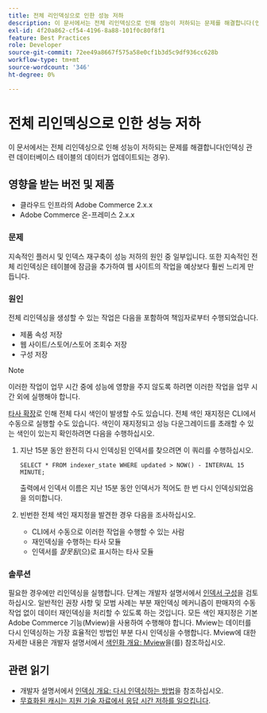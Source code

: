 ```yaml
---
title: 전체 리인덱싱으로 인한 성능 저하
description: 이 문서에서는 전체 리인덱싱으로 인해 성능이 저하되는 문제를 해결합니다(인덱싱 관련 데이터베이스 테이블의 데이터가 업데이트되는 경우).
exl-id: 4f20a862-cf54-4196-8a88-101f0c80f8f1
feature: Best Practices
role: Developer
source-git-commit: 72ee49a8667f575a58e0cf1b3d5c9df936cc628b
workflow-type: tm+mt
source-wordcount: '346'
ht-degree: 0%

---
```


# 전체 리인덱싱으로 인한 성능 저하

이 문서에서는 전체 리인덱싱으로 인해 성능이 저하되는 문제를 해결합니다(인덱싱 관련 데이터베이스 테이블의 데이터가 업데이트되는 경우).

## 영향을 받는 버전 및 제품

* 클라우드 인프라의 Adobe Commerce 2.x.x
* Adobe Commerce 온-프레미스 2.x.x

### 문제

지속적인 플러시 및 인덱스 재구축이 성능 저하의 원인 중 일부입니다. 또한 지속적인 전체 리인덱싱은 테이블에 잠금을 추가하여 웹 사이트의 작업을 예상보다 훨씬 느리게 만듭니다.

### 원인

전체 리인덱싱을 생성할 수 있는 작업은 다음을 포함하여 책임자로부터 수행되었습니다.

* 제품 속성 저장
* 웹 사이트/스토어/스토어 조회수 저장
* 구성 저장

>[!NOTE]
>
>이러한 작업이 업무 시간 중에 성능에 영향을 주지 않도록 하려면 이러한 작업을 업무 시간 외에 실행해야 합니다.

[타사 확장](https://support.magento.com/hc/en-us/articles/360042361152-Best-Practices-for-using-third-party-extensions-in-Magento)로 인해 전체 다시 색인이 발생할 수도 있습니다. 전체 색인 재지정은 CLI에서 수동으로 실행할 수도 있습니다. 색인이 재지정되고 성능 다운그레이드를 초래할 수 있는 색인이 있는지 확인하려면 다음을 수행하십시오.

1. 지난 15분 동안 완전히 다시 인덱싱된 인덱서를 찾으려면 이 쿼리를 수행하십시오.

   ```
   SELECT * FROM indexer_state WHERE updated > NOW() - INTERVAL 15 MINUTE;
   ```

   출력에서 인덱서 이름은 지난 15분 동안 인덱서가 적어도 한 번 다시 인덱싱되었음을 의미합니다.

1. 빈번한 전체 색인 재지정을 발견한 경우 다음을 조사하십시오.
   * CLI에서 수동으로 이러한 작업을 수행할 수 있는 사람
   * 재인덱싱을 수행하는 타사 모듈
   * 인덱서를 *잘못됨*(으)로 표시하는 타사 모듈

### 솔루션

필요한 경우에만 리인덱싱을 실행합니다. 단계는 개발자 설명서에서 [인덱서 구성](https://experienceleague.adobe.com/ko/docs/commerce-operations/configuration-guide/cli/manage-indexers#configure-indexers)을 검토하십시오. 일반적인 권장 사항 및 모범 사례는 부분 재인덱싱 메커니즘이 판매자의 수동 작업 없이 데이터 재인덱싱을 처리할 수 있도록 하는 것입니다. 모든 색인 재지정은 기본 Adobe Commerce 기능(Mview)을 사용하여 수행해야 합니다. Mview는 데이터를 다시 인덱싱하는 가장 효율적인 방법인 부분 다시 인덱싱을 수행합니다. Mview에 대한 자세한 내용은 개발자 설명서에서 [색인화 개요: Mview](https://developer.adobe.com/commerce/php/development/components/indexing/#mview)을(를) 참조하십시오.

## 관련 읽기

* 개발자 설명서에서 [인덱싱 개요: 다시 인덱싱하는 방법](https://developer.adobe.com/commerce/php/development/components/indexing/#how-to-reindex)을 참조하십시오.
* [무효화된 캐시는 지원 기술 자료에서 응답 시간 저하를 일으킵니다](/help/troubleshooting/miscellaneous/invalidated-cache-causes-response-time-degradation.md).

